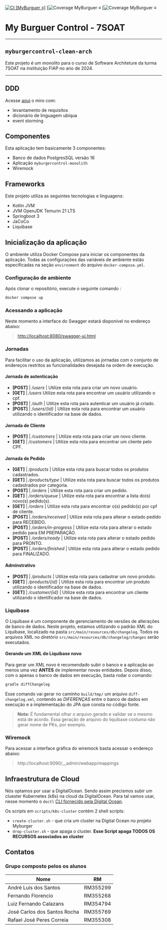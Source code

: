 [![CI [MyBurguer ≡]](https://github.com/FIAP-SOAT7-2024-GP-Kotlin/myburgercontrol-clean-arch/actions/workflows/main.yml/badge.svg)](https://github.com/FIAP-SOAT7-2024-GP-Kotlin/myburgercontrol-clean-arch/actions/workflows/main.yml)
[![Coverage [MyBurguer ≡](https://github.com/FIAP-SOAT7-2024-GP-Kotlin/myburgercontrol-clean-arch/.github/workflows/main.yml/jacoco.svg)](https://github.com/FIAP-SOAT7-2024-GP-Kotlin/myburgercontrol-clean-arch/actions/workflows/main.yml)
[![Coverage [MyBurguer ≡](.github/workflows/jacoco.svg)](jacoco.svg)

# My Burguer Control - 7SOAT
___

## `myburgercontrol-clean-arch`

Este projeto é um monolito para o curso de Software Architeture da turma 7SOAT na instituição FIAP no ano de 2024.
___

## DDD

Acesse [aqui](https://miro.com/app/board/uXjVKWJ-8T0=/?share_link_id=109211348615) o miro com:

- levantamento de requisitos
- dicionário de linguagem ubíqua
- event storming

## Componentes

Esta aplicação tem basicamente 3 componentes:

- Banco de dados PostgresSQL versão 16
- Aplicação `myburgercontrol-monolith`
- Wiremock

## Frameworks

Este projeto utiliza as seguintes tecnologias e linguagens:

- Kotlin JVM
- JVM OpenJDK Temurin 21 LTS
- Springboot 3
- JaCoCo
- Liquibase

## Inicialização da aplicação

O ambiente utiliza Docker Compose para iniciar os componentes da aplicação. Todas as configurações das variáveis de
ambiente estão especificadas na seção `environment` do arquivo `docker-compose.yml`.

### Configuração de ambiente

Após clonar o repositório, execute o seguinte comando :

```sh
docker compose up
```

### Acessando a aplicação

Neste momento a interface do Swagger estará disponível no endereço abaixo:

> [http://localhost:8080/swagger-ui.html](http://localhost:8080/api/v1/swagger-ui/index.html#/)

### Jornadas

Para facilitar o uso da aplicação, utilizamos as jornadas com o conjunto de endereços restritos as funcionalidades
desejada na ordem de execução.

#### Jornada de autenticação

- **[POST]** | */users* | Utilize esta rota para criar um novo usuário.
- **[GET]** | */users* Utilize esta rota para encontrar um usuário utilizando o cpf.
- **[POST]** | */auth* | Utilize esta rota para autenticar um usuário já criado.
- **[POST]** | */users/{id}* | Utilize esta rota para encontrar um usuário utilizando o identificador na base de dados.

#### Jornada de Cliente

- **[POST]** | */customers* | Utilize esta rota para criar um novo cliente.
- **[GET]** | */customers* | Utilize esta rota para encontrar um cliente pelo CPF.

#### Jornada de Pedido

- **[GET]** | */products* | Utilize esta rota para buscar todos os produtos cadastrados.
- **[GET]** | */products/type* | Utilize esta rota para buscar todos os produtos cadastrados por categoria.
- **[POST]** | */orders* | Utilize esta rota para criar um pedido.
- **[GET]** | */orders/queue* | Utilize esta rota para encontrar a lista do(s) novo(s) pedido(s).
- **[GET]** | */orders* | Utilize esta rota para encontrar o(s) pedido(s) por cpf de cliente.
- **[POST]** | */orders/received* | Utilize esta rota para alterar o estado pedido para RECEBIDO.
- **[POST]** | */orders/in-progress* | Utilize esta rota para alterar o estado pedido para EM PREPARAÇÃO.
- **[POST]** | */orders/ready* | Utilize esta rota para alterar o estado pedido para PRONTO.
- **[POST]** | */orders/finished* | Utilize esta rota para alterar o estado pedido para FINALIZADO.

#### Adminstrativo

- **[POST]** | */products* | Utilize esta rota para cadastrar um novo produto.
- **[GET]** | */products/{id}* | Utilize esta rota para encontrar um produto utilizando o identificador na base de
  dados.
- **[GET]** | */customer/{id}* | Utilize esta rota para encontrar um cliente utilizando o identificador na base de
  dados.

### Liquibase

O Liquibase é um componente de gerenciamento de versões de alterações de banco de dados. Neste projeto, estamos
utilizando o padrão XML do Liquibase, localizado na pasta `src/main/resources/db/changelog`. Todos os arquivos XML no
diretório `src/main/resources/db/changelog/changes` serão executados.

#### Gerando um XML do Liquibase novo

Para gerar um XML novo é recomendado subir o banco e a aplicação ao menos uma vez **ANTES** de implementar novas
entidades.
Depois disso, com o apenas o banco de dados em execução, basta rodar o comando:

```sh
gradle diffChangelog
```

Esse comando vai gerar no caminho `build/tmp/` um arquivo `diff-changelog.xml`, contendo as *DIFERENÇAS* entre o banco
de
dados em execução e a implementação do JPA que consta no código fonte.

> **Nota:** É fundamental olhar o arquivo gerado e validar se o mesmo está de acordo. Essa geração de arquivo do
> liquibase
> costuma não gerar nome de PKs, por exemplo.

### Wiremock

Para acessar a interface gráfica do wiremock basta acessar o endereço abaixo:
> http://localhost:9090/__admin/webapp/mappings

## Infraestrutura de Cloud

Nós optamos por usar a DigitalOcean. Sendo assim precismos subir um cluester Kubernetes (k8s) na cloud da DigitalOcean. Para tal vamos usar, nesse momento o `doctl` [CLI fornecido pela Digital Ocean](https://docs.digitalocean.com/reference/doctl/how-to/install/).

Os scripts em `scripts/k8s-cluster` contém 2 shell scripts:
- `create-cluster.sh` - que cria um cluster na Digital Ocean no projeto Myburger
- `drop-cluster.sh` - que apaga o cluster. **Esse Script apaga TODOS OS RECURSOS associados ao cluster**

## Contatos

### Grupo composto pelos os alunos

| Nome                         | RM       |
|------------------------------|----------|
| André Luis dos Santos        | RM355299 |
| Fernando Florencio           | RM355268 |
| Luiz Fernando Calazans       | RM354794 |
| José Carlos dos Santos Rocha | RM355769 |
| Rafael José Peres Correia    | RM355308 |

